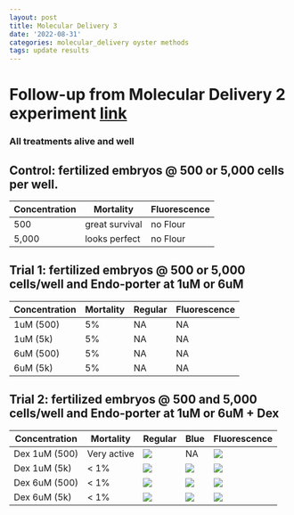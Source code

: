 ```yaml
---
layout: post
title: Molecular Delivery 3
date: '2022-08-31'
categories: molecular_delivery oyster methods
tags: update results
---
```


# Follow-up from Molecular Delivery 2 experiment [link](https://github.com/ocattau/notebook-2/blob/master/_posts/2022-08-26-MD2_endoporter.md)
### All treatments alive and well 

## Control: fertilized embryos @ 500 or 5,000 cells per well. 
| Concentration | Mortality | Fluorescence |
|---|---|---|
|500 | great survival | no Flour | 
|5,000 | looks perfect| no Flour | 

## Trial 1: fertilized embryos @ 500 or 5,000 cells/well and Endo-porter at 1uM or 6uM 
| Concentration | Mortality | Regular | Fluorescence |
|---|---|---|---|
| 1uM (500) | 5% | NA | NA |
| 1uM (5k) | 5%| NA | NA |
| 6uM (500) | 5% | NA | NA |
| 6uM (5k) | 5% | NA | NA |

## Trial 2: fertilized embryos @ 500 and 5,000 cells/well and Endo-porter at 1uM or 6uM + Dex 
| Concentration | Mortality | Regular | Blue | Fluorescence |
|---|---|---|---|---| 
| Dex 1uM (500) | Very active | ![](https://github.com/ocattau/ocattau.github.io/blob/master/assets/090122/1uM_dex_500_regular.jpg) | NA | ![](https://github.com/ocattau/ocattau.github.io/blob/master/assets/090122/1uM_dex_green_500.jpg)|
| Dex 1uM (5k) | < 1% | ![](https://github.com/ocattau/ocattau.github.io/blob/master/assets/090122/1uM_dex_5k_regular.jpg) | ![](https://github.com/ocattau/ocattau.github.io/blob/master/assets/090122/1uM_dex_5k_blue.jpg) | ![](https://github.com/ocattau/ocattau.github.io/blob/master/assets/090122/1uM_dex_5k_green.jpg)|
| Dex 6uM (500) | < 1%|![](https://github.com/ocattau/ocattau.github.io/blob/master/assets/090122/6uM_dex_500_regular.jpg) | ![](https://github.com/ocattau/ocattau.github.io/blob/master/assets/090122/6uM_dex_500_blue.jpg) | ![](https://github.com/ocattau/ocattau.github.io/blob/master/assets/090122/6uM_dex_500_green.jpg)|
| Dex 6uM (5k) | < 1% |![](https://raw.githubusercontent.com/ocattau/ocattau.github.io/master/assets/090122/6uM_dex_5k_regular.jpg) | ![](https://raw.githubusercontent.com/ocattau/ocattau.github.io/master/assets/090122/6uM_dex_5k_blue.jpg) | ![](https://raw.githubusercontent.com/ocattau/ocattau.github.io/master/assets/090122/6uM_dex_5k_green.jpg) |
